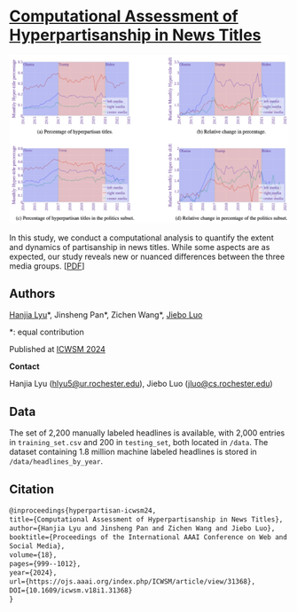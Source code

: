 # [Computational Assessment of Hyperpartisanship in News Titles](https://arxiv.org/abs/2301.06270)
![main result](./main_result.png)

In this study, we conduct a computational analysis to quantify the extent and dynamics of partisanship in news titles. While some aspects are as expected, our study reveals new or nuanced differences between the three media groups. [[PDF](https://ojs.aaai.org/index.php/ICWSM/article/view/31368/33528)]

## Authors

[Hanjia Lyu](https://brucelyu17.github.io/)\*, Jinsheng Pan\*, Zichen Wang\*, [Jiebo Luo](https://www.cs.rochester.edu/u/jluo/)  

*: equal contribution

Published at [ICWSM 2024](https://www.icwsm.org/2024/index.html/)

**Contact**

Hanjia Lyu (hlyu5@ur.rochester.edu), Jiebo Luo (jluo@cs.rochester.edu)

## Data
The set of 2,200 manually labeled headlines is available, with 2,000 entries in ```training_set.csv``` and 200 in ```testing_set```, both located in ```/data```.
The dataset containing 1.8 million machine labeled headlines is stored in ```/data/headlines_by_year```.


## Citation
```
@inproceedings{hyperpartisan-icwsm24,
title={Computational Assessment of Hyperpartisanship in News Titles},
author={Hanjia Lyu and Jinsheng Pan and Zichen Wang and Jiebo Luo},
booktitle={Proceedings of the International AAAI Conference on Web and Social Media},
volume={18},
pages={999--1012},
year={2024},
url={https://ojs.aaai.org/index.php/ICWSM/article/view/31368},
DOI={10.1609/icwsm.v18i1.31368}
}
```
